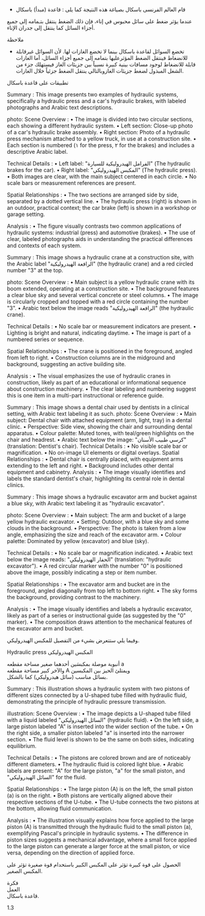* قام العالم الفرنسى باسكال بصياغة هذه النتيجة كما يلى :
قاعدة (مبدأ) باسكال <!-- text, from page 0 (l=0.468,t=0.075,r=0.939,b=0.132), with ID 92381995-d7cd-4613-8302-c12dfb8edfd7 -->

عندما يؤثر ضغط على سائل محبوس في إناء، فإن ذلك الضغط ينتقل بتـمامه إلى جميع أجزاء السائل كما ينتقل إلى جدران الإناء. <!-- text, from page 0 (l=0.083,t=0.134,r=0.928,b=0.190), with ID 0c5cdcd9-4b4e-43f8-8a38-9dab52d62438 -->

ملاحظة

* تخضع السوائل لقاعدة باسكال بينما لا تخضع الغازات لها.
لأن السوائل غيرقابلة للانضغاط فينتقل الضغط المؤثرعليها بتمامه إلى جميع أجزاء السائل، أما الغازات قابلة للانضغاط لوجود مسافات بينية كبيرة نسبياً بين جزيئات الغاز فيستهلك جزء من الشغل المبذول لضغط جزيئات الغازوبالتالي ينتقل الضغط جزئياً خلال الغازات. <!-- text, from page 0 (l=0.080,t=0.205,r=0.932,b=0.346), with ID 809a84d3-da1b-4df7-b1e2-36093fc4dbeb -->

تطبيقات على قاعدة باسكال <!-- text, from page 0 (l=0.645,t=0.364,r=0.936,b=0.399), with ID 0a239da5-8c56-4a42-a7cc-f237dd8837d7 -->

Summary : This image presents two examples of hydraulic systems, specifically a hydraulic press and a car's hydraulic brakes, with labeled photographs and Arabic text descriptions.

photo:
Scene Overview :
  • The image is divided into two circular sections, each showing a different hydraulic system.
  • Left section: Close-up photo of a car's hydraulic brake assembly.
  • Right section: Photo of a hydraulic press mechanism attached to a yellow truck, in use at a construction site.
  • Each section is numbered (١ for the press, ٢ for the brakes) and includes a descriptive Arabic label.

Technical Details :
  • Left label: "الفرامل الهيدروليكية للسيارة" (The hydraulic brakes for the car).
  • Right label: "المكبس الهيدروليكي" (The hydraulic press).
  • Both images are clear, with the main subject centered in each circle.
  • No scale bars or measurement references are present.

Spatial Relationships :
  • The two sections are arranged side by side, separated by a dotted vertical line.
  • The hydraulic press (right) is shown in an outdoor, practical context; the car brake (left) is shown in a workshop or garage setting.

Analysis :
  • The figure visually contrasts two common applications of hydraulic systems: industrial (press) and automotive (brakes).
  • The use of clear, labeled photographs aids in understanding the practical differences and contexts of each system. <!-- figure, from page 0 (l=0.588,t=0.407,r=0.930,b=0.587), with ID b0638efe-9d61-48d4-801b-3eebd9e5653e -->

Summary : This image shows a hydraulic crane at a construction site, with the Arabic label "الرافعة الهيدروليكية" (the hydraulic crane) and a red circled number "3" at the top.

photo:
Scene Overview :
  • Main subject is a yellow hydraulic crane with its boom extended, operating at a construction site.
  • The background features a clear blue sky and several vertical concrete or steel columns.
  • The image is circularly cropped and topped with a red circle containing the number "3".
  • Arabic text below the image reads "الرافعة الهيدروليكية" (the hydraulic crane).

Technical Details :
  • No scale bar or measurement indicators are present.
  • Lighting is bright and natural, indicating daytime.
  • The image is part of a numbered series or sequence.

Spatial Relationships :
  • The crane is positioned in the foreground, angled from left to right.
  • Construction columns are in the midground and background, suggesting an active building site.

Analysis :
  • The visual emphasizes the use of hydraulic cranes in construction, likely as part of an educational or informational sequence about construction machinery.
  • The clear labeling and numbering suggest this is one item in a multi-part instructional or reference guide. <!-- figure, from page 0 (l=0.424,t=0.412,r=0.588,b=0.583), with ID 0a83c041-eade-422f-b1ef-d08c6f1cb781 -->

Summary : This image shows a dental chair used by dentists in a clinical setting, with Arabic text labeling it as such.
photo:
Scene Overview :
  • Main subject: Dental chair with attached equipment (arm, light, tray) in a dental clinic.
  • Perspective: Side view, showing the chair and surrounding dental apparatus.
  • Colour palette: Muted tones, with teal/green highlights on the chair and headrest.
  • Arabic text below the image: "كرسي طبيب الأسنان" (translation: Dentist's chair).
Technical Details :
  • No visible scale bar or magnification.
  • No on-image UI elements or digital overlays.
Spatial Relationships :
  • Dental chair is centrally placed, with equipment arms extending to the left and right.
  • Background includes other dental equipment and cabinetry.
Analysis :
  • The image visually identifies and labels the standard dentist's chair, highlighting its central role in dental clinics. <!-- figure, from page 0 (l=0.261,t=0.408,r=0.427,b=0.587), with ID b0d35540-eb56-4484-88a7-ca62ae6cad7b -->

Summary : This image shows a hydraulic excavator arm and bucket against a blue sky, with Arabic text labeling it as "hydraulic excavator".

photo:
Scene Overview :
  • Main subject: The arm and bucket of a large yellow hydraulic excavator.
  • Setting: Outdoor, with a blue sky and some clouds in the background.
  • Perspective: The photo is taken from a low angle, emphasizing the size and reach of the excavator arm.
  • Colour palette: Dominated by yellow (excavator) and blue (sky).

Technical Details :
  • No scale bar or magnification indicated.
  • Arabic text below the image reads: "الحفار الهيدروليكي" (translation: "hydraulic excavator").
  • A red circular marker with the number "0" is positioned above the image, possibly indicating a step or item number.

Spatial Relationships :
  • The excavator arm and bucket are in the foreground, angled diagonally from top left to bottom right.
  • The sky forms the background, providing contrast to the machinery.

Analysis :
  • The image visually identifies and labels a hydraulic excavator, likely as part of a series or instructional guide (as suggested by the "0" marker).
  • The composition draws attention to the mechanical features of the excavator arm and bucket. <!-- figure, from page 0 (l=0.086,t=0.411,r=0.264,b=0.584), with ID 9288af21-56c0-400b-80f3-3912fdb8c13b -->

وفيما يلي ستتعرض بشيء من التفصيل للمكبس الهيدروليكي. <!-- text, from page 0 (l=0.452,t=0.604,r=0.937,b=0.634), with ID 1a98c269-42ef-41bc-b23e-f53de929a1ff -->

Hydraulic press المكبس الهيدروليكى <!-- text, from page 0 (l=0.544,t=0.640,r=0.937,b=0.672), with ID d5e3cab1-8f5f-4363-9f08-adbbcac6e9c5 -->

أنبوبة موصلة بمكبسَين أحدهما صغير مساحة مقطعه a  
والآخر كبير مساحة مقطعه A ويمتلئ الحيز بين المكبسين  
بسائل مناسب (سائل هيدروليكي) كما بالشكل. <!-- text, from page 0 (l=0.334,t=0.677,r=0.929,b=0.800), with ID aa447d16-10f0-46cf-8689-dac32b8878f8 -->

Summary : This illustration shows a hydraulic system with two pistons of different sizes connected by a U-shaped tube filled with hydraulic fluid, demonstrating the principle of hydraulic pressure transmission.

illustration:
Scene Overview :
  • The image depicts a U-shaped tube filled with a liquid labeled "السائل الهيدروليكي" (hydraulic fluid).
  • On the left side, a large piston labeled "A" is inserted into the wider section of the tube.
  • On the right side, a smaller piston labeled "a" is inserted into the narrower section.
  • The fluid level is shown to be the same on both sides, indicating equilibrium.

Technical Details :
  • The pistons are colored brown and are of noticeably different diameters.
  • The hydraulic fluid is colored light blue.
  • Arabic labels are present: "A" for the large piston, "a" for the small piston, and "السائل الهيدروليكي" for the fluid.

Spatial Relationships :
  • The large piston (A) is on the left, the small piston (a) is on the right.
  • Both pistons are vertically aligned above their respective sections of the U-tube.
  • The U-tube connects the two pistons at the bottom, allowing fluid communication.

Analysis :
  • The illustration visually explains how force applied to the large piston (A) is transmitted through the hydraulic fluid to the small piston (a), exemplifying Pascal's principle in hydraulic systems.
  • The difference in piston sizes suggests a mechanical advantage, where a small force applied to the large piston can generate a larger force at the small piston, or vice versa, depending on the direction of applied force. <!-- figure, from page 0 (l=0.079,t=0.662,r=0.350,b=0.780), with ID 2b0c7f08-664f-440c-8316-eab48913d06a -->

الحصول على قوة كبيرة تؤثر على المكبس الكبير باستحدام قوة صغيرة تؤثر على المكبس الصغير. <!-- text, from page 0 (l=0.131,t=0.801,r=0.931,b=0.840), with ID 68d85dc1-2ca0-45a0-b142-c525ad007857 -->

فكرة  
العمل  
قاعدة باسكال. <!-- text, from page 0 (l=0.729,t=0.861,r=0.930,b=0.907), with ID 3dd0de4e-901e-44eb-a8eb-91a8c7c64e76 -->

$1.3$ <!-- marginalia, from page 0 (l=0.089,t=0.941,r=0.130,b=0.961), with ID 3dd1750a-da4f-42d8-a41d-629fabe8a222 -->